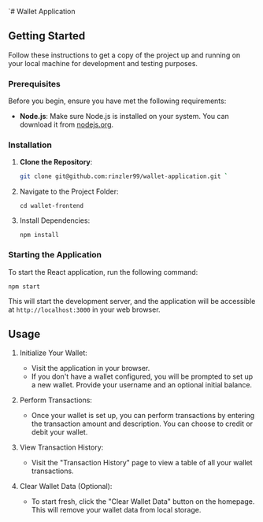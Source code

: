 
`# Wallet Application


## Getting Started

Follow these instructions to get a copy of the project up and running on your local machine for development and testing purposes.

### Prerequisites

Before you begin, ensure you have met the following requirements:

- **Node.js**: Make sure Node.js is installed on your system. You can download it from [nodejs.org](https://nodejs.org/).

### Installation

1. **Clone the Repository**:

   ```bash
   git clone git@github.com:rinzler99/wallet-application.git `

1.  Navigate to the Project Folder:


    `cd wallet-frontend`

2.  Install Dependencies:


    `npm install`

### Starting the Application

To start the React application, run the following command:


`npm start`

This will start the development server, and the application will be accessible at `http://localhost:3000` in your web browser.

Usage
-----

1.  Initialize Your Wallet:

    -   Visit the application in your browser.
    -   If you don't have a wallet configured, you will be prompted to set up a new wallet. Provide your username and an optional initial balance.
2.  Perform Transactions:

    -   Once your wallet is set up, you can perform transactions by entering the transaction amount and description. You can choose to credit or debit your wallet.
3.  View Transaction History:

    -   Visit the "Transaction History" page to view a table of all your wallet transactions.
4.  Clear Wallet Data (Optional):

    -   To start fresh, click the "Clear Wallet Data" button on the homepage. This will remove your wallet data from local storage.
